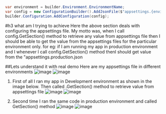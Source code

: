 
```csharp
var environment = builder.Environment.EnvironmentName;
var config = new ConfigurationBuilder().AddJsonFile($"appsettings.{environment}.json", optional: false).Build();
builder.Configuration.AddConfiguration(config);
```
#h3 what am I trying to achieve
Here the above section deals with configuring the appsettings file.
My motto was, when I call config.GetSection() method to retrieve any value from appsettings file then I should be able to get the value from the appsettings files for the particular environment only.
for eg: if I am running my app in production environment and I whenever I call config.GetSection() method thenI should get value from the "appsettings.production.json

##Lets understand it with real demo
Here are my appsettings file in different environments
![image](https://github.com/user-attachments/assets/d78c6aeb-d02a-4c36-a9d8-42c7edd4ff6c) ![image](https://github.com/user-attachments/assets/b582b7d1-633c-4dc2-9dc5-c7e480e85beb)


1. First of all  I ran my app in Development environment as shown in the image below. Then called .GetSection() method to retrieve value from appsettings file
   ![image](https://github.com/user-attachments/assets/302efdff-b3d4-4091-96ec-021bc767f101)   ![image](https://github.com/user-attachments/assets/04bda86a-3c69-4780-8e25-4b876c66a5da)

2. Second time I ran the same code in production environment and called GetSection() method
![image](https://github.com/user-attachments/assets/8919a51c-13da-43ca-8991-d77156430ff0) ![image](https://github.com/user-attachments/assets/d35e703b-140c-4c89-bcc8-f0dd2751a430)






